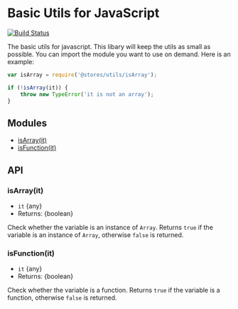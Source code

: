# Basic Utils for JavaScript

[![Build Status](https://travis-ci.org/john-yuan/stores-utils.svg?branch=master)](https://travis-ci.org/john-yuan/stores-utils)

The basic utils for javascript. This libary will keep the utils as small as possible. You can import the module you want to use on demand. Here is an example:

```js
var isArray = require('@stores/utils/isArray');

if (!isArray(it)) {
    throw new TypeError('it is not an array');
}
```

## Modules

* [isArray(it)](#isarrayit)
* [isFunction(it)](#isfunctionit)

## API

### isArray(it)

* `it` {any}
* Returns: {boolean}

Check whether the variable is an instance of `Array`. Returns `true` if the variable is an instance of `Array`, otherwise `false` is returned.

### isFunction(it)

* `it` {any}
* Returns: {boolean}

Check whether the variable is a function. Returns `true` if the variable is a function, otherwise `false` is returned.
